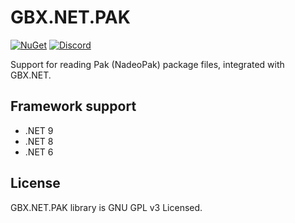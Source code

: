 # GBX.NET.PAK

[![NuGet](https://img.shields.io/nuget/vpre/GBX.NET.PAK?style=for-the-badge&logo=nuget)](https://www.nuget.org/packages/GBX.NET.PAK/)
[![Discord](https://img.shields.io/discord/1012862402611642448?style=for-the-badge&logo=discord)](https://discord.gg/tECTQcAWC9)

Support for reading Pak (NadeoPak) package files, integrated with GBX.NET.

## Framework support

- .NET 9
- .NET 8
- .NET 6

## License

GBX.NET.PAK library is GNU GPL v3 Licensed.